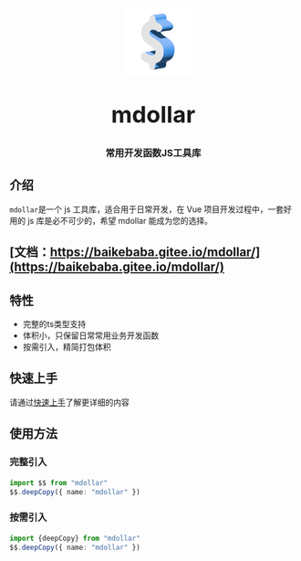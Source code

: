 <!--
 * @Description: 
 * @Autor: 万洲
 * @Date: 2023-02-25 13:13:00
 * @LastEditors: 万洲
 * @LastEditTime: 2023-02-25 13:13:52
-->
<p align="center">
    <img alt="logo" src="./packages/docs/src/public/logo.png" width="120" height="120" style="margin-bottom: 10px;">
</p>
<h3 align="center" style="margin: 30px 0 30px;font-weight: bold;font-size:40px;">mdollar</h3>
<h3 align="center">常用开发函数JS工具库</h3>

## 介绍

`mdollar`是一个 js 工具库，适合用于日常开发，在 Vue 项目开发过程中，一套好用的 js 库是必不可少的，希望 mdollar 能成为您的选择。

## [文档：https://baikebaba.gitee.io/mdollar/](https://baikebaba.gitee.io/mdollar/)

## 特性

- 完整的ts类型支持
- 体积小，只保留日常常用业务开发函数
- 按需引入，精简打包体积

## 快速上手

请通过[快速上手](https://baikebaba.gitee.io/mdollar/guide/install)了解更详细的内容

## 使用方法

### 完整引入

```typescript
import $$ from "mdollar"
$$.deepCopy({ name: "mdollar" })
```

### 按需引入

```typescript
import {deepCopy} from "mdollar"
$$.deepCopy({ name: "mdollar" })
```
